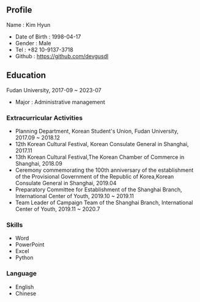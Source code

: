 ## Profile
Name : Kim Hyun
- Date of Birth : 1998-04-17
- Gender : Male
- Tel : +82 10-9137-3718
- Github : https://github.com/devgusdl

## Education
Fudan University, 2017-09 ~ 2023-07
- Major : Administrative management

### Extracurricular Activities
- Planning Department, Korean Student's Union, Fudan University, 2017.09 ~ 2018.12	
- 12th Korean Cultural Festival, Korean Consulate General in Shanghai, 2017.11	
- 13th Korean Cultural Festival,The Korean Chamber of Commerce in Shanghai, 2018.09	
- Ceremony commemorating the 100th anniversary of the establishment of the Provisional Government of the Republic of Korea,Korean Consulate General in Shanghai, 2019.04	
- Preparatory Committee for Establishment of the Shanghai Branch, International Center of Youth, 2019.10 ~ 2019.11	
- Team Leader of Campaign Team of the Shanghai Branch, International Center of Youth, 2019.11 ~ 2020.7	
### Skills
- Word
- PowerPoint
- Excel
- Python
### Language
- English
- Chinese

